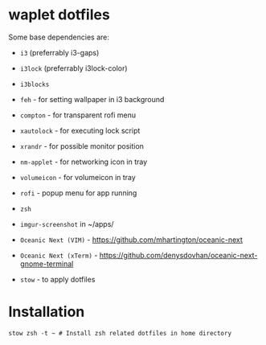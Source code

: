 # waplet dotfiles

Some base dependencies are:

   * `i3` (preferrably i3-gaps)
   * `i3lock` (preferrably i3lock-color)
   * `i3blocks`
   * `feh` - for setting wallpaper in i3 background
   * `compton` - for transparent rofi menu
   * `xautolock` - for executing lock script
   * `xrandr` - for possible monitor position
   * `nm-applet` - for networking icon in tray
   * `volumeicon` - for volumeicon in tray
   * `rofi` - popup menu for app running
   * `zsh`
   * `imgur-screenshot` in ~/apps/
   * `Oceanic Next (VIM)` - https://github.com/mhartington/oceanic-next
   * `Oceanic Next (xTerm)` - https://github.com/denysdovhan/oceanic-next-gnome-terminal

   * `stow` - to apply dotfiles

# Installation

    stow zsh -t ~ # Install zsh related dotfiles in home directory
